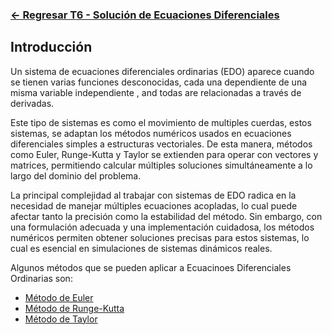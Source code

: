 ### [<- Regresar T6 - Solución de Ecuaciones Diferenciales](https://github.com/SebastianRSS04/Metodos-Numericos-Git/blob/c9829f46be4ec2aa47381fa4eb9504aa16c8d72e/T6/Introducci%C3%B3n%20a%20la%20Soluci%C3%B3n%20de%20Ecuaciones%20Diferenciales.md)

## Introducción 

Un sistema de ecuaciones diferenciales ordinarias (EDO) aparece cuando se tienen varias funciones desconocidas, cada una dependiente de una misma variable independiente , and todas are relacionadas a través de derivadas. 

Este tipo de sistemas es como el movimiento de multiples cuerdas, estos sistemas, se adaptan los métodos numéricos usados en ecuaciones diferenciales simples a estructuras vectoriales. De esta manera, métodos como Euler, Runge-Kutta y Taylor se extienden para operar con vectores y matrices, permitiendo calcular múltiples soluciones simultáneamente a lo largo del dominio del problema.

La principal complejidad al trabajar con sistemas de EDO radica en la necesidad de manejar múltiples ecuaciones acopladas, lo cual puede afectar tanto la precisión como la estabilidad del método. Sin embargo, con una formulación adecuada y una implementación cuidadosa, los métodos numéricos permiten obtener soluciones precisas para estos sistemas, lo cual es esencial en simulaciones de sistemas dinámicos reales.

Algunos métodos que se pueden aplicar a Ecuacinoes Diferenciales Ordinarias son:
- [Método de Euler](https://github.com/SebastianRSS04/Metodos-Numericos-Git/blob/c9829f46be4ec2aa47381fa4eb9504aa16c8d72e/T6/Sistemas%20de%20Ecuaciones%20Diferenciales%20Ordinarias/M%C3%A9todo_de_Euler.md)
- [Método de Runge-Kutta](https://github.com/SebastianRSS04/Metodos-Numericos-Git/blob/c9829f46be4ec2aa47381fa4eb9504aa16c8d72e/T6/Sistemas%20de%20Ecuaciones%20Diferenciales%20Ordinarias/M%C3%A9todo_de_Runge-Kutta.md)
- [Método de Taylor](https://github.com/SebastianRSS04/Metodos-Numericos-Git/blob/c9829f46be4ec2aa47381fa4eb9504aa16c8d72e/T6/Sistemas%20de%20Ecuaciones%20Diferenciales%20Ordinarias/M%C3%A9todo_de_Taylor.md)
